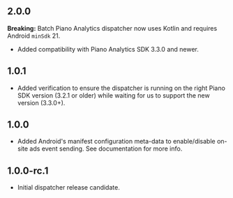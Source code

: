 2.0.0
-----

**Breaking:** Batch Piano Analytics dispatcher now uses Kotlin and requires Android `minSdk` 21.

* Added compatibility with Piano Analytics SDK 3.3.0 and newer.

1.0.1
-----

* Added verification to ensure the dispatcher is running on the right Piano SDK version (3.2.1 or older) while waiting for us to support the new version (3.3.0+).

1.0.0
-----

* Added Android's manifest configuration meta-data to enable/disable on-site ads event sending. See documentation for more info.

1.0.0-rc.1
-----

 * Initial dispatcher release candidate.